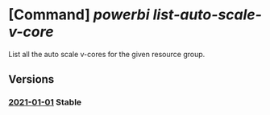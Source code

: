 # [Command] _powerbi list-auto-scale-v-core_

List all the auto scale v-cores for the given resource group.

## Versions

### [2021-01-01](/Resources/mgmt-plane/L3N1YnNjcmlwdGlvbnMve30vcHJvdmlkZXJzL21pY3Jvc29mdC5wb3dlcmJpZGVkaWNhdGVkL2F1dG9zY2FsZXZjb3Jlcw==/2021-01-01.xml) **Stable**

<!-- mgmt-plane /subscriptions/{}/providers/microsoft.powerbidedicated/autoscalevcores 2021-01-01 -->
<!-- mgmt-plane /subscriptions/{}/resourcegroups/{}/providers/microsoft.powerbidedicated/autoscalevcores 2021-01-01 -->
